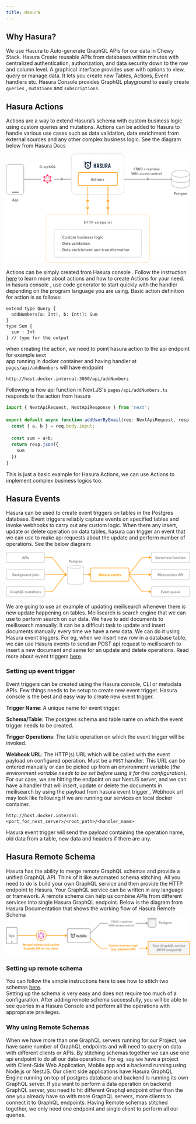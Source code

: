```yaml
---
title: Hasura
---
```

## Why Hasura?

We use Hasura to Auto-generate GraphQL APIs for our data in Chewy Stack. Hasura Create reusable APIs 
from databases within minutes with centralized authentication, authorization, and data security 
down to the row and column level. A graphical interface provides user with options to view, query or manage 
data. It lets you create new Tables, Actions, Event handlers etc. Hasura Console provides GraphQL playground
to easily create `queries` , `mutations` and `subscriptions`.

## Hasura Actions
Actions are a way to extend Hasura’s schema with custom business logic using custom queries
and mutations. Actions can be added to Hasura to handle various use cases such as data validation,
data enrichment from external sources and any other complex business logic.
See the diagram below from Hasura Docs

![Hasura actions!](/img/hasura.png)

Actions can be simply created from Hasura console .
Follow the instruction [here](https://hasura.io/docs/latest/graphql/core/actions/index.html) to 
learn more about actions and how to create Actions for your need.
in hasura console , use code generator to start quickly with the handler depending on the 
program language you are using.
Basic action definition for action is as follows: 

```shell
extend type Query {
  addNumbers(a: Int!, b: Int!): Sum
}
type Sum {
  sum : Int
} // type for the output
```
when creating the action, we need to point hasura action to the api endpoint for example `Next`  
app running in docker container and having handler at `pages/api/addNumbers` will have endpoint 
```shell
http://host.docker.internal:3000/api/addNumbers
```
Following is how api function in Next.JS's `pages/api/addNumbers.ts` 
responds to the action from hasura
```javascript
import { NextApiRequest, NextApiResponse } from 'next';

export default async function addUserByEmail(req: NextApiRequest, resp: NextApiResponse) {
  const { a, b } = req.body.input;

  const sum = a+b;
  return resp.json({
    sum
  })
}
```
This is just a basic example for Hasura Actions, 
we can use Actions to implement complex business logics too. 

## Hasura Events

Hasura can be used to create event triggers on tables in the Postgres database. 
Event triggers reliably capture events on specified tables and invoke webhooks to carry out any custom
logic. When there any insert, update or delete operation on data tables, 
hasura can trigger an event that we can use to make api requests about the update and 
perform number of operations.  See the below diagram:

![Hasura Events!](/img/hasura-events.png)

We are going to use an example of updating meilisearch whenever there is new update happening on tables. 
Meilisearch is search engine that we can use to perform search on our data. 
We have to add documents to meilisearch manually. It can be a difficult task to update and insert 
documents manually every time we have  a new data. We can do it using Hasura event triggers.
For eg, when we insert new row in a database table, we can use Hasura events to send an POST api 
request to meilisearch to insert a new document and same for an update and delete operations. 
Read more about event triggers [here](https://hasura.io/docs/latest/graphql/core/event-triggers/index.html).

### Setting up event trigger

Event triggers can be created using the Hasura console, CLI or metadata APIs. 
Few things needs to be setup to create new event trigger. Hasura console is the best and easy way 
to create new event trigger.

**Trigger Name**: A unique name for event trigger.

**Schema/Table**: The postgres schema and table name on which the event trigger needs to be created.

**Trigger Operations**: The table operation on which the event trigger will be invoked.

**Webhook URL**:  The HTTP(s) URL which will be called with the event payload on configured operation.
Must be a `POST` handler. This URL can be entered manually or can be picked up from an environment 
variable (*the environment variable needs to be set before using it for this configuration*). 
For our case, we are hitting the endpoint on our NestJS server, and we can have a handler that will 
insert, update or delete the documents in meilisearch by using the payload from hasura event trigger , 
Webhook url may look like following if we are running our services on local docker container. 
```shell
http://host.docker.internal:<port_for_nest_server>/<root_path>/<handler_name> 
```
Hasura event trigger will send the payload containing the operation name, old data from a table, 
new data and headers if there are any. 

## Hasura Remote Schema
Hasura has the ability to merge remote GraphQL schemas and provide a unified GraphQL API. 
Think of it like automated schema stitching. All you need to do is build your own GraphQL 
service and then provide the HTTP endpoint to Hasura. Your GraphQL service can 
be written in any language or framework. A remote schema can help us combine APIs from different 
services into single Hasura GraphQL endpoint.
Below is the diagram from Hasura Documentation that shows the working flow of Hasura Remote Schema
![Remote Schema!](/img/hasura-remote-schema.png)

### Setting up remote schema

You can follow the simple instructions here to see how to stitch two schemas
[here](https://hasura.io/docs/latest/graphql/core/remote-schemas/adding-schema.html).  
Setting up the schema is very easy and does not require too much of a configuration. After adding remote 
schema successfully, you will be able to see queries in a Hasura Console 
and perform all the operations with appropriate privileges. 

### Why using Remote Schemas

When we have more than one GraphQL servers running for our Project, we have same number of GraphQL endpoints 
and will need to query on data with different clients or APIs. By stitching schemas together we can use one api 
endpoint to do all our data operations. For eg, say we have a project with Client-Side Web Application, 
Mobile app and a backend running using Node.js or NestJS. Our client side applications have Hasura 
GraphQL Engine running on top of postgres database and backend is running its own GraphQL server. 
If you want to perform a data operation on backend GraphQL server, you need to hit different Graphql 
endpoint other than the one you already have so with more GraphQL servers, more clients to connect it 
to GraphQL endpoints. Having Remote schemas stitched together, we only need one endpoint and single 
client to perform all our queries. 
